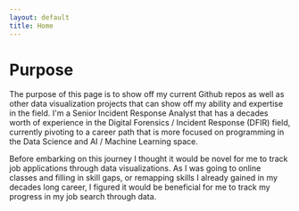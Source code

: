 ```yaml
---
layout: default
title: Home
---
```


# Purpose
The purpose of this page is to show off my current Github repos as well as other data visualization projects that can show off my ability and expertise in the field. I'm a Senior Incident Response Analyst that has a decades worth of experience in the Digital Forensics / Incident Response (DFIR) field, currently pivoting to a career path that is more focused on programming in the Data Science and AI / Machine Learning space.

Before embarking on this journey I thought it would be novel for me to track job applications through data visualizations. As I was going to online classes and filling in skill gaps, or remapping skills I already gained in my decades long career, I figured it would be beneficial for me to track my progress in my job search through data.

<canvas id="myChart" width="400" height="200"></canvas>

<script src="https://cdn.jsdelivr.net/npm/chart.js"></script>
<script>
    const data = {{ site.data.email_trends | jsonify }};
    
    const labels = [...new Set(data.map(item => new Date(item.sent_time).toLocaleDateString()))];
    const datasets = [
        { label: 'Relation 1', backgroundColor: 'rgba(75, 192, 192, 0.6)', data: data.filter(item => item.relation_name === "Relation 1").map(item => parseFloat(item.value)) },
        { label: 'Relation 2', backgroundColor: 'rgba(255, 99, 132, 0.6)', data: data.filter(item => item.relation_name === "Relation 2").map(item => parseFloat(item.value)) },
        { label: 'Relation 3', backgroundColor: 'rgba(54, 162, 235, 0.6)', data: data.filter(item => item.relation_name === "Relation 3").map(item => parseFloat(item.value)) },
        { label: 'Relation 4', backgroundColor: 'rgba(255, 206, 86, 0.6)', data: data.filter(item => item.relation_name === "Relation 4").map(item => parseFloat(item.value)) },
        { label: 'Relation 5', backgroundColor: 'rgba(153, 102, 255, 0.6)', data: data.filter(item => item.relation_name === "Relation 5").map(item => parseFloat(item.value)) },
        { label: 'Relation 6', backgroundColor: 'rgba(255, 159, 64, 0.6)', data: data.filter(item => item.relation_name === "Relation 6").map(item => parseFloat(item.value)) }
    ];

    new Chart(document.getElementById("myChart"), {
        type: 'bar',
        data: { labels: labels, datasets: datasets },
        options: { responsive: true, plugins: { legend: { position: 'top' }, tooltip: { mode: 'index', intersect: false } } }
    });
</script>
